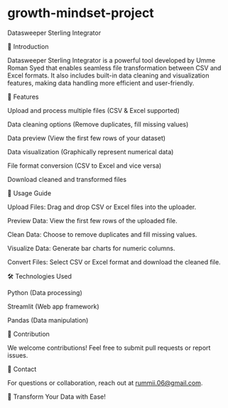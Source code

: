 # growth-mindset-project
Datasweeper Sterling Integrator


📌 Introduction

Datasweeper Sterling Integrator is a powerful tool developed by Umme Roman Syed that enables seamless file transformation between CSV and Excel formats. It also includes built-in data cleaning and visualization features, making data handling more efficient and user-friendly.


🚀 Features

Upload and process multiple files (CSV & Excel supported)

Data cleaning options (Remove duplicates, fill missing values)

Data preview (View the first few rows of your dataset)

Data visualization (Graphically represent numerical data)

File format conversion (CSV to Excel and vice versa)

Download cleaned and transformed files


📖 Usage Guide

Upload Files: Drag and drop CSV or Excel files into the uploader.

Preview Data: View the first few rows of the uploaded file.

Clean Data: Choose to remove duplicates and fill missing values.

Visualize Data: Generate bar charts for numeric columns.

Convert Files: Select CSV or Excel format and download the cleaned file.


🛠️ Technologies Used

Python (Data processing)

Streamlit (Web app framework)

Pandas (Data manipulation)


🤝 Contribution

We welcome contributions! Feel free to submit pull requests or report issues.


📩 Contact

For questions or collaboration, reach out at rummii.06@gmail.com.


🚀 Transform Your Data with Ease!

